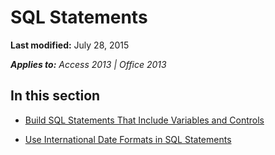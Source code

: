 
# SQL Statements

 **Last modified:** July 28, 2015

 _**Applies to:** Access 2013 | Office 2013_

## In this section


-  [Build SQL Statements That Include Variables and Controls](1dfad766-035b-7f40-0591-c3c820d46b16.md)
    
-  [Use International Date Formats in SQL Statements](b3ca8423-b15a-3934-ed8e-4129f0bf9700.md)
    
